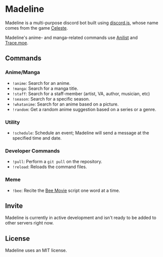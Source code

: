 # Madeline
Madeline is a multi-purpose discord bot built using [discord.js](https://discord.js.org/#/), whose name comes from the game [Celeste](http://www.celestegame.com/). 

Madeline's anime- and manga-related commands use [Anilist](https://anilist.co/) and [Trace.moe](https://trace.moe/).

## Commands
### Anime/Manga
- `!anime`: Search for an anime.
- `!manga`: Search for a manga title.
- `!staff`: Search for a staff-member (artist, VA, author, musician, etc)
- `!season`: Search for a specific season.
- `!whatanime`: Search for an anime based on a picture.
- `!random`: Get a random anime suggestion based on a series or a genre.

### Utility
- `!schedule`: Schedule an event; Madeline will send a message at the specified time and date.

### Developer Commands
- `!pull`: Perform a `git pull` on the repository.
- `!reload`: Reloads the command files.

### Meme
- `!bee`: Recite the [Bee Movie](https://trakt.tv/movies/bee-movie-2007) script one word at a time.

## Invite 
Madeline is currently in active development and isn't ready to be added to other servers right now.

## License
Madeline uses an MIT license.

